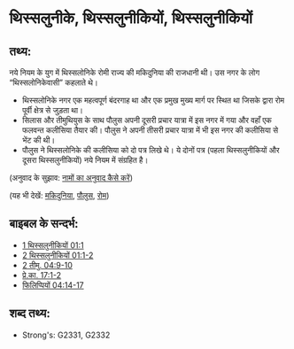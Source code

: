 # थिस्सलुनीके, थिस्सलुनीकियों, थिस्सलुनीकियों #

## तथ्य: ##

नये नियम के युग में थिस्सलोनिके रोमी राज्य की मकिदुनिया की राजधानी थी। उस नगर के लोग “थिस्सलोनिकेवासी” कहलाते थे।

* थिस्सलोनिके नगर एक महत्वपूर्ण बंदरगाह था और एक प्रमुख मुख्य मार्ग पर स्थित था जिसके द्वारा रोम पूर्वी क्षेत्र से जुड़ता था।
* सिलास और तीमुथियुस के साथ पौलुस अपनी दूसरी प्रचार यात्रा में इस नगर में गया और वहाँ एक फलवन्त कलीसिया तैयार की।  पौलुस ने अपनी तीसरी प्रचार यात्रा में भी इस नगर की कलीसिया से भेंट की थी।
* पौलुस ने थिस्सलोनिके की कलीसिया को दो पत्र लिखे थे। ये दोनों पत्र (पहला थिस्सलुनीकियों और दूसरा थिस्सलुनीकियों) नये नियम में संग्रहित है।

(अनुवाद के सुझाव: [नामों का अनुवाद कैसे करें](rc://hi/ta/man/translate/translate-names))

(यह भी देखें: [मकिदुनिया](../names/macedonia.md), [पौलुस](../names/paul.md), [रोम](../names/rome.md))

## बाइबल के सन्दर्भ: ##

* [1 थिस्सलुनीकियों 01:1](rc://hi/tn/help/1th/01/01)
* [2 थिस्सलुनीकियों 01:1-2](rc://hi/tn/help/2th/01/01)
* [2 तीमु. 04:9-10](rc://hi/tn/help/2ti/04/09)
* [प्रे.का. 17:1-2](rc://hi/tn/help/act/17/01)
* [फिलिप्पियों 04:14-17](rc://hi/tn/help/php/04/14)

## शब्द तथ्य: ##

* Strong's: G2331, G2332
